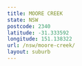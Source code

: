 ```yaml
---
title: MOORE CREEK
state: NSW
postcode: 2340
latitude: -31.333592
longitude: 151.138322
url: /nsw/moore-creek/
layout: suburb
---
```

